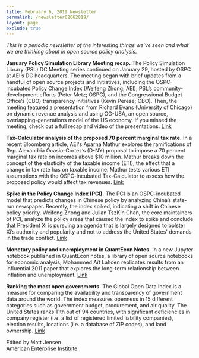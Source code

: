 ```yaml
---
title: February 6, 2019 Newsletter
permalink: /newsletter02062019/
layout: page
exclude: true
---
```

*This is a periodic newsletter of the interesting things we’ve seen and what we are thinking about in open source policy analysis.*

**January Policy Simulation Library Meeting recap.** The Policy Simulation Library (PSL) DC Meeting series continued on January 29, hosted by OSPC at AEI’s DC headquarters. The meeting began with brief updates from a handful of open source projects and initiatives, including the OSPC-incubated Policy Change Index (Weifeng Zhong; AEI), PSL’s community-development efforts (Peter Metz; OSPC), and the Congressional Budget Office’s (CBO) transparency initiatives (Kevin Perese; CBO). Then, the meeting featured a presentation from Richard Evans (University of Chicago) on dynamic revenue analysis and using OG-USA, an open source, overlapping-generations model of the US economy. If you missed the meeting, check out a full recap and video of the presentations. [Link](https://www.aei.org/events/the-policy-simulation-library-dc-meeting-og-usa-model-demo/?mkt_tok=eyJpIjoiT1RNMk1UUmxZalk1WmpBNSIsInQiOiJVNGRlaHROSDBidFRIZUcrV2R3OE56b3g2Slh2TE93SzVhejNnK0VKSzl1MVVFZzlCUUh6MXdmbGhTOWp0eWp0alZteTlHdjJsSUZza1wvNytPR2hJUGE5ZUpXWlwvZmJ4SitEXC9sS2k0VGZhUzZoTjhTeFZXRGhRZ2lJeEhwV3I2ZiJ9)

**Tax-Calculator analysis of the proposed 70 percent marginal tax rate.** In a recent Bloomberg article, AEI's Aparna Mathur explores the ramifications of Rep. Alexandria Ocasio-Cortez’s (D-NY) proposal to impose a 70 percent marginal tax rate on incomes above $10 million. Mathur breaks down the concept of the elasticity of the taxable income (ETI), the effect that a change in tax rate has on taxable income. Mathur tests various ETI assumptions with the OSPC-incubated Tax-Calculator to assess how the proposed policy would affect tax revenues. [Link](https://news.bloombergtax.com/daily-tax-report/insight-a-70-tax-rate-on-the-rich-may-be-smart-politics-but-is-not-smart-economics?mkt_tok=eyJpIjoiT1RNMk1UUmxZalk1WmpBNSIsInQiOiJVNGRlaHROSDBidFRIZUcrV2R3OE56b3g2Slh2TE93SzVhejNnK0VKSzl1MVVFZzlCUUh6MXdmbGhTOWp0eWp0alZteTlHdjJsSUZza1wvNytPR2hJUGE5ZUpXWlwvZmJ4SitEXC9sS2k0VGZhUzZoTjhTeFZXRGhRZ2lJeEhwV3I2ZiJ9)

**Spike in the Policy Change Index (PCI).** The PCI is an OSPC-incubated model that predicts changes in Chinese policy by analyzing China’s state-run newspaper. Recently, the index spiked, indicating a shift in Chinese policy priority. Weifeng Zhong and Julian TszKin Chan, the core maintainers of PCI, analyze the policy areas that caused the index to spike and conclude that President Xi is pursuing an agenda that is largely designed to bolster Xi’s authority and popularity and not to address the United States' demands in the trade conflict. [Link](https://www.aei.org/publication/chinas-next-policy-change-not-what-president-trump-hopes-for/?mkt_tok=eyJpIjoiT1RNMk1UUmxZalk1WmpBNSIsInQiOiJVNGRlaHROSDBidFRIZUcrV2R3OE56b3g2Slh2TE93SzVhejNnK0VKSzl1MVVFZzlCUUh6MXdmbGhTOWp0eWp0alZteTlHdjJsSUZza1wvNytPR2hJUGE5ZUpXWlwvZmJ4SitEXC9sS2k0VGZhUzZoTjhTeFZXRGhRZ2lJeEhwV3I2ZiJ9)

**Monetary policy and unemployment in QuantEcon Notes.** In a new Jupyter notebook published in QuantEcon notes, a library of open source notebooks for economic analysis, Mohammed Aït Lahcen replicates results from an influential 2011 paper that explores the long-term relationship between inflation and unemployment. [Link](https://notes.quantecon.org/submission/5c4f0f17f68373000f919cd2?mkt_tok=eyJpIjoiT1RNMk1UUmxZalk1WmpBNSIsInQiOiJVNGRlaHROSDBidFRIZUcrV2R3OE56b3g2Slh2TE93SzVhejNnK0VKSzl1MVVFZzlCUUh6MXdmbGhTOWp0eWp0alZteTlHdjJsSUZza1wvNytPR2hJUGE5ZUpXWlwvZmJ4SitEXC9sS2k0VGZhUzZoTjhTeFZXRGhRZ2lJeEhwV3I2ZiJ9)

**Ranking the most open governments.** The Global Open Data Index is a measure for comparing the availability and transparency of government data around the world. The index measures openness in 15 different categories such as government budget, procurement, and air quality. The United States ranks 11th out of 94 countries, with significant deficiencies in company register (i.e. a list of registered limited liability companies), election results, locations (i.e. a database of ZIP codes), and land ownership. [Link](https://index.okfn.org/?mkt_tok=eyJpIjoiT1RNMk1UUmxZalk1WmpBNSIsInQiOiJVNGRlaHROSDBidFRIZUcrV2R3OE56b3g2Slh2TE93SzVhejNnK0VKSzl1MVVFZzlCUUh6MXdmbGhTOWp0eWp0alZteTlHdjJsSUZza1wvNytPR2hJUGE5ZUpXWlwvZmJ4SitEXC9sS2k0VGZhUzZoTjhTeFZXRGhRZ2lJeEhwV3I2ZiJ9)

Edited by Matt Jensen
<br>
American Enterprise Institute

<br>

<script style="margin-left:-50px" src="//hello.aei.org/js/forms2/js/forms2.min.js"></script>
<form style="margin-left:-50px" id="mktoForm_1256"></form>
<script style="margin-left:-50px" >MktoForms2.loadForm("//app-sj19.marketo.com", "475-PBQ-971", 1256);</script>